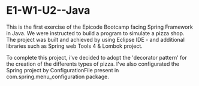 # E1-W1-U2--Java

This is the first exercise of the Epicode Bootcamp facing Spring Framework in Java.
We were instructed to build a program to simulate a pizza shop.
The project was built and achieved by using Eclipse IDE - and additional libraries such as Spring web Tools 4 & Lombok project.

To complete this project, i've decided to adopt the 'decorator pattern' for the creation of the differents types of pizza.
I've also configurated the Spring project by ConfigurationFile present in com.spring.menu_configuration package.
